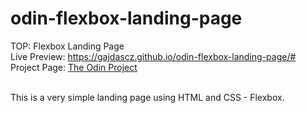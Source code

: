 # odin-flexbox-landing-page
TOP: Flexbox Landing Page <br/>
Live Preview: https://gajdascz.github.io/odin-flexbox-landing-page/# <br>
Project Page: [The Odin Project](https://www.theodinproject.com/lessons/foundations-landing-page)<br><br>

This is a very simple landing page using HTML and CSS - Flexbox.
